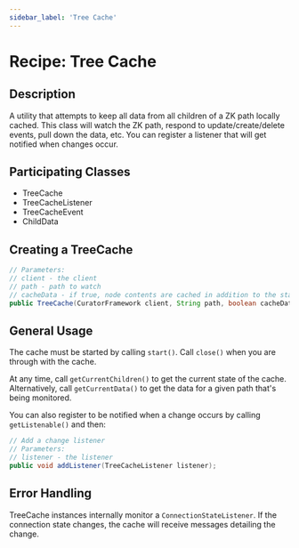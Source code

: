 ```yaml
---
sidebar_label: 'Tree Cache'
---
```


# Recipe: Tree Cache

## Description

A utility that attempts to keep all data from all children of a ZK path locally cached. This class will watch the ZK path, respond to update/create/delete events, pull down the data, etc. You can register a listener that will get notified when changes occur.

## Participating Classes

* TreeCache
* TreeCacheListener
* TreeCacheEvent
* ChildData

## Creating a TreeCache

```java
// Parameters:
// client - the client
// path - path to watch
// cacheData - if true, node contents are cached in addition to the stat
public TreeCache(CuratorFramework client, String path, boolean cacheData);
```

## General Usage

The cache must be started by calling `start()`. Call `close()` when you are through with the cache.

At any time, call `getCurrentChildren()` to get the current state of the cache. Alternatively, call `getCurrentData()` to get the data for a given path that's being monitored.

You can also register to be notified when a change occurs by calling `getListenable()` and then:

```java
// Add a change listener
// Parameters:
// listener - the listener
public void addListener(TreeCacheListener listener);
```

## Error Handling

TreeCache instances internally monitor a `ConnectionStateListener`. If the connection state changes, the cache will receive messages detailing the change.
